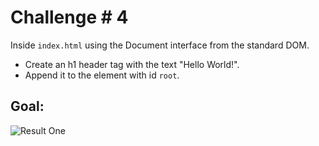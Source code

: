 # Challenge # 4

Inside `index.html` using the Document interface from the standard DOM.
- Create an h1 header tag with the text "Hello World!".
- Append it to the element with id `root`.

## Goal:
![](Result1.png "Result One")
